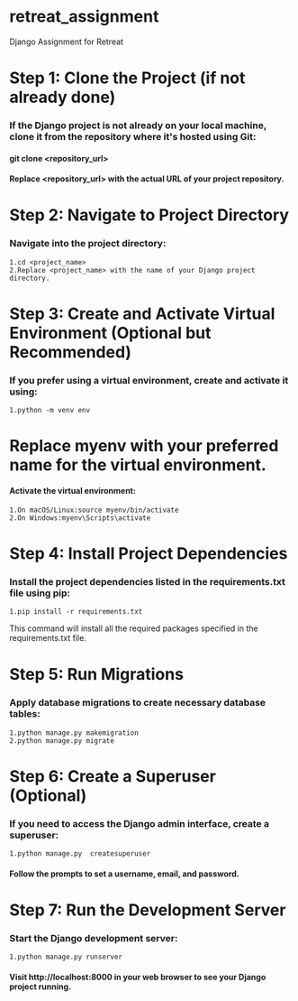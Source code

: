 # retreat_assignment
Django Assignment for Retreat

# Step 1: Clone the Project (if not already done)
### If the Django project is not already on your local machine, clone it from the repository where it's hosted using Git:

#### git clone <repository_url>
#### Replace <repository_url> with the actual URL of your project repository.

# Step 2: Navigate to Project Directory
### Navigate into the project directory:

    1.cd <project_name>
    2.Replace <project_name> with the name of your Django project directory.

# Step 3: Create and Activate Virtual Environment (Optional but Recommended)
### If you prefer using a virtual environment, create and activate it using:
    1.python -m venv env

# Replace myenv with your preferred name for the virtual environment.
#### Activate the virtual environment:
    1.On macOS/Linux:source myenv/bin/activate
    2.On Windows:myenv\Scripts\activate

# Step 4: Install Project Dependencies
### Install the project dependencies listed in the requirements.txt file using pip:
    1.pip install -r requirements.txt
This command will install all the required packages specified in the requirements.txt file.


# Step 5: Run Migrations
### Apply database migrations to create necessary database tables: 
    1.python manage.py makemigration
    2.python manage.py migrate


# Step 6: Create a Superuser (Optional)
### If you need to access the Django admin interface, create a superuser: 
    1.python manage.py  createsuperuser
#### Follow the prompts to set a username, email, and password.

# Step 7: Run the Development Server
### Start the Django development server: 
    1.python manage.py runserver

#### Visit http://localhost:8000 in your web browser to see your Django project running.
